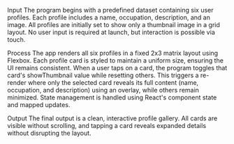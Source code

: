 Input
The program begins with a predefined dataset containing six user profiles. Each profile includes a name, occupation, description, and an image. All profiles are initially set to show only a thumbnail image in a grid layout. No user input is required at launch, but interaction is possible via touch.

Process
The app renders all six profiles in a fixed 2x3 matrix layout using Flexbox. Each profile card is styled to maintain a uniform size, ensuring the UI remains consistent. When a user taps on a card, the program toggles that card's showThumbnail value while resetting others. This triggers a re-render where only the selected card reveals its full content (name, occupation, and description) using an overlay, while others remain minimized. State management is handled using React's component state and mapped updates.

Output
The final output is a clean, interactive profile gallery. All cards are visible without scrolling, and tapping a card reveals expanded details without disrupting the layout.